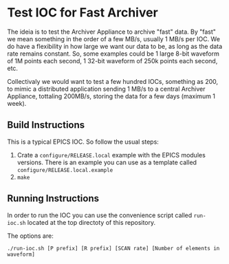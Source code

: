 # Test IOC for Fast Archiver

The ideia is to test the Archiver Appliance to archive "fast" data. By "fast"
we mean something in the order of a few MB/s, usually 1 MB/s per IOC. We do
have a flexibility in how large we want our data to be, as long as the data
rate remains constant. So, some examples could be 1 large 8-bit waveform of
1M points each second, 1 32-bit waveform of 250k points each second, etc.

Collectivaly we would want to test a few hundred IOCs, something as 200, to
mimic a distributed application sending 1 MB/s to a central Archiver Appliance,
tottaling 200MB/s, storing the data for a few days (maximum 1 week).

## Build Instructions

This is a typical EPICS IOC. So follow the usual steps:

1. Crate a `configure/RELEASE.local` example with the EPICS modules versions.
There is an example you can use as a template called `configure/RELEASE.local.example`
2. `make`

## Running Instructions

In order to run the IOC you can use the convenience script
called `run-ioc.sh` located at the top directoty of this repository.

The options are:

```
./run-ioc.sh [P prefix] [R prefix] [SCAN rate] [Number of elements in waveform]
```
